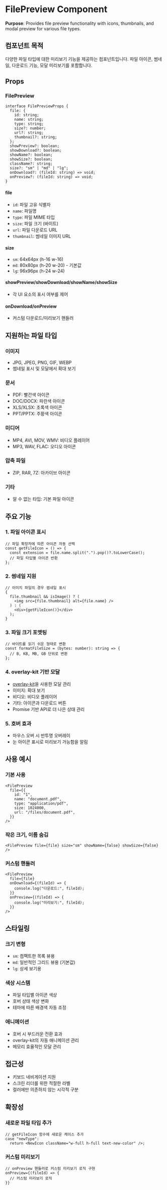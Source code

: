 # FilePreview Component

**Purpose**: Provides file preview functionality with icons, thumbnails, and modal preview for various file types.

## 컴포넌트 목적

다양한 파일 타입에 대한 미리보기 기능을 제공하는 컴포넌트입니다. 파일 아이콘, 썸네일, 다운로드 기능, 모달 미리보기를 포함합니다.

## Props

### FilePreview

```tsx
interface FilePreviewProps {
  file: {
    id: string;
    name: string;
    type: string;
    size?: number;
    url?: string;
    thumbnail?: string;
  };
  showPreview?: boolean;
  showDownload?: boolean;
  showName?: boolean;
  showSize?: boolean;
  className?: string;
  size?: "sm" | "md" | "lg";
  onDownload?: (fileId: string) => void;
  onPreview?: (fileId: string) => void;
}
```

#### **file**

- `id`: 파일 고유 식별자
- `name`: 파일명
- `type`: 파일 MIME 타입
- `size`: 파일 크기 (바이트)
- `url`: 파일 다운로드 URL
- `thumbnail`: 썸네일 이미지 URL

#### **size**

- `sm`: 64x64px (h-16 w-16)
- `md`: 80x80px (h-20 w-20) - 기본값
- `lg`: 96x96px (h-24 w-24)

#### **showPreview/showDownload/showName/showSize**

- 각 UI 요소의 표시 여부를 제어

#### **onDownload/onPreview**

- 커스텀 다운로드/미리보기 핸들러

## 지원하는 파일 타입

### 이미지

- JPG, JPEG, PNG, GIF, WEBP
- 썸네일 표시 및 모달에서 확대 보기

### 문서

- PDF: 빨간색 아이콘
- DOC/DOCX: 파란색 아이콘
- XLS/XLSX: 초록색 아이콘
- PPT/PPTX: 주황색 아이콘

### 미디어

- MP4, AVI, MOV, WMV: 비디오 플레이어
- MP3, WAV, FLAC: 오디오 아이콘

### 압축 파일

- ZIP, RAR, 7Z: 아카이브 아이콘

### 기타

- 알 수 없는 타입: 기본 파일 아이콘

## 주요 기능

### 1. 파일 아이콘 표시

```tsx
// 파일 확장자에 따른 아이콘 자동 선택
const getFileIcon = () => {
  const extension = file.name.split(".").pop()?.toLowerCase();
  // 파일 타입별 아이콘 반환
};
```

### 2. 썸네일 지원

```tsx
// 이미지 파일의 경우 썸네일 표시
{
  file.thumbnail && isImage() ? (
    <img src={file.thumbnail} alt={file.name} />
  ) : (
    <div>{getFileIcon()}</div>
  );
}
```

### 3. 파일 크기 포맷팅

```tsx
// 바이트를 읽기 쉬운 형태로 변환
const formatFileSize = (bytes: number): string => {
  // B, KB, MB, GB 단위로 변환
};
```

### 4. overlay-kit 기반 모달

- [overlay-kit](https://overlay-kit.slash.page/ko/docs/guides/introduction)을 사용한 모달 관리
- 이미지: 확대 보기
- 비디오: 비디오 플레이어
- 기타: 아이콘과 다운로드 버튼
- Promise 기반 API로 더 나은 상태 관리

### 5. 호버 효과

- 마우스 오버 시 반투명 오버레이
- 눈 아이콘 표시로 미리보기 가능함을 알림

## 사용 예시

### 기본 사용

```tsx
<FilePreview
  file={{
    id: "1",
    name: "document.pdf",
    type: "application/pdf",
    size: 1024000,
    url: "/files/document.pdf",
  }}
/>
```

### 작은 크기, 이름 숨김

```tsx
<FilePreview file={file} size="sm" showName={false} showSize={false} />
```

### 커스텀 핸들러

```tsx
<FilePreview
  file={file}
  onDownload={(fileId) => {
    console.log("다운로드:", fileId);
  }}
  onPreview={(fileId) => {
    console.log("미리보기:", fileId);
  }}
/>
```

## 스타일링

### 크기 변형

- `sm`: 컴팩트한 목록 뷰용
- `md`: 일반적인 그리드 뷰용 (기본값)
- `lg`: 상세 보기용

### 색상 시스템

- 파일 타입별 아이콘 색상
- 호버 상태 색상 변화
- 테마에 따른 배경색 자동 조정

### 애니메이션

- 호버 시 부드러운 전환 효과
- overlay-kit의 자동 애니메이션 관리
- 메모리 효율적인 모달 관리

## 접근성

- 키보드 네비게이션 지원
- 스크린 리더를 위한 적절한 라벨
- 컬러에만 의존하지 않는 시각적 구분

## 확장성

### 새로운 파일 타입 추가

```tsx
// getFileIcon 함수에 새로운 케이스 추가
case "newType":
  return <NewIcon className="w-full h-full text-new-color" />;
```

### 커스텀 미리보기

```tsx
// onPreview 핸들러로 커스텀 미리보기 로직 구현
onPreview={(fileId) => {
  // 커스텀 미리보기 로직
}}
```
